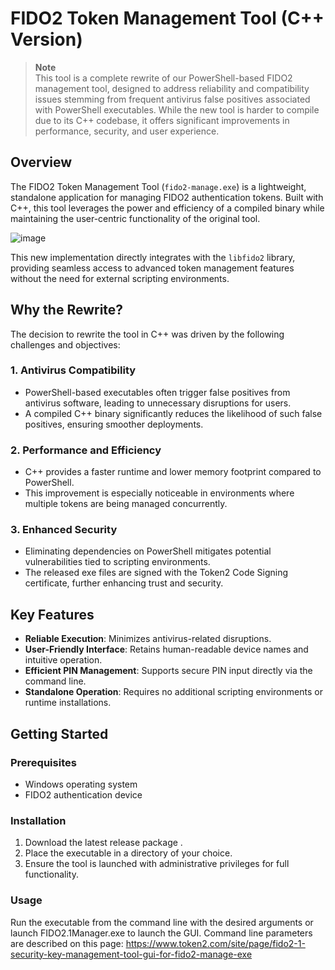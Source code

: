 # FIDO2 Token Management Tool (C++ Version)

> **Note**  
> This tool is a complete rewrite of our PowerShell-based FIDO2 management tool, designed to address reliability and compatibility issues stemming from frequent antivirus false positives associated with PowerShell executables. While the new tool is harder to compile due to its C++ codebase, it offers significant improvements in performance, security, and user experience.  

## Overview

The FIDO2 Token Management Tool (`fido2-manage.exe`) is a lightweight, standalone application for managing FIDO2 authentication tokens. Built with C++, this tool leverages the power and efficiency of a compiled binary while maintaining the user-centric functionality of the original tool.

![image](https://github.com/user-attachments/assets/0150a1b6-3907-4d58-8e22-b07579db7b25)

This new implementation directly integrates with the `libfido2` library, providing seamless access to advanced token management features without the need for external scripting environments.

## Why the Rewrite?

The decision to rewrite the tool in C++ was driven by the following challenges and objectives:

### 1. **Antivirus Compatibility**
- PowerShell-based executables often trigger false positives from antivirus software, leading to unnecessary disruptions for users.
- A compiled C++ binary significantly reduces the likelihood of such false positives, ensuring smoother deployments.

### 2. **Performance and Efficiency**
- C++ provides a faster runtime and lower memory footprint compared to PowerShell.
- This improvement is especially noticeable in environments where multiple tokens are being managed concurrently.

### 3. **Enhanced Security**
- Eliminating dependencies on PowerShell mitigates potential vulnerabilities tied to scripting environments.
- The released exe files are signed with the Token2 Code Signing certificate, further enhancing trust and security.

 

## Key Features

- **Reliable Execution**: Minimizes antivirus-related disruptions.
- **User-Friendly Interface**: Retains human-readable device names and intuitive operation.
- **Efficient PIN Management**: Supports secure PIN input directly via the command line.
- **Standalone Operation**: Requires no additional scripting environments or runtime installations.

## Getting Started

### Prerequisites

- Windows operating system
- FIDO2 authentication device

### Installation

1. Download the latest release package .
2. Place the executable in a directory of your choice.
3. Ensure the tool is launched with administrative privileges for full functionality.

### Usage

Run the executable from the command line with the desired arguments or launch FIDO2.1Manager.exe to launch the GUI. Command line parameters are described on this page: https://www.token2.com/site/page/fido2-1-security-key-management-tool-gui-for-fido2-manage-exe
